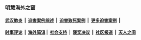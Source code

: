 
### 明慧海外之窗

####  [武汉肺炎](indexes/365.md?t=01150000) &nbsp;|&nbsp;  [迫害案例综述](indexes/328.md?t=01150000) &nbsp;|&nbsp; [迫害致死案例](indexes/277.md?t=01150000)  &nbsp;|&nbsp; [更多迫害案例](indexes/81.md?t=01150000)  &nbsp;|&nbsp; 
####  [时事评论](indexes/251.md?t=01150000) &nbsp;|&nbsp; [海外简讯](indexes/245.md?t=01150000)&nbsp;|&nbsp;  [社会支持](indexes/140.md?t=01150000) &nbsp;|&nbsp; [褒奖决议](indexes/282.md?t=01150000) &nbsp;|&nbsp; [社区报道](indexes/91.md?t=01150000)  &nbsp;|&nbsp; [天人之间](indexes/78.md?t=01150000) 


